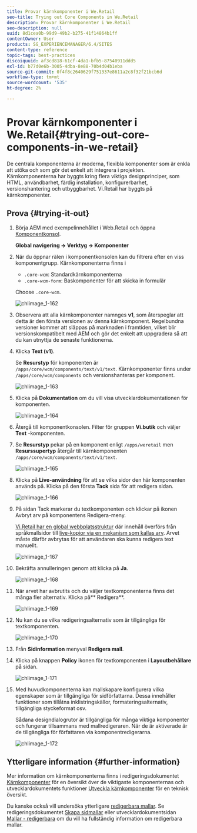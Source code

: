 ```yaml
---
title: Provar kärnkomponenter i We.Retail
seo-title: Trying out Core Components in We.Retail
description: Provar kärnkomponenter i We.Retail
seo-description: null
uuid: 8d1cea0b-99d9-49b2-b275-41f14864b1ff
contentOwner: User
products: SG_EXPERIENCEMANAGER/6.4/SITES
content-type: reference
topic-tags: best-practices
discoiquuid: af3cd818-61cf-4da1-bfb5-87540911ddd5
exl-id: b77d0e6b-3005-4dba-8e88-70b4d04b1eba
source-git-commit: 0f4f8c2640629f751337e8611a2c8f32f21bcb6d
workflow-type: tm+mt
source-wordcount: '535'
ht-degree: 2%

---
```


# Provar kärnkomponenter i We.Retail{#trying-out-core-components-in-we-retail}

De centrala komponenterna är moderna, flexibla komponenter som är enkla att utöka och som gör det enkelt att integrera i projekten. Kärnkomponenterna har byggts kring flera viktiga designprinciper, som HTML, användbarhet, färdig installation, konfigurerbarhet, versionshantering och utbyggbarhet. Vi.Retail har byggts på kärnkomponenter.

## Prova {#trying-it-out}

1. Börja AEM med exempelinnehållet i Web.Retail och öppna [Komponentkonsol](/help/sites-authoring/default-components-console.md).

   **Global navigering -> Verktyg -> Komponenter**

1. När du öppnar rälen i komponentkonsolen kan du filtrera efter en viss komponentgrupp. Kärnkomponenterna finns i

   * `.core-wcm`: Standardkärnkomponenterna
   * `.core-wcm-form`: Baskomponenter för att skicka in formulär

   Choose `.core-wcm`.

   ![chlimage_1-162](assets/chlimage_1-162.png)

1. Observera att alla kärnkomponenter namnges **v1**, som återspeglar att detta är den första versionen av denna kärnkomponent. Regelbundna versioner kommer att släppas på marknaden i framtiden, vilket blir versionskompatibelt med AEM och gör det enkelt att uppgradera så att du kan utnyttja de senaste funktionerna.
1. Klicka **Text (v1)**.

   Se **Resurstyp** för komponenten är `/apps/core/wcm/components/text/v1/text`. Kärnkomponenter finns under `/apps/core/wcm/components` och versionshanteras per komponent.

   ![chlimage_1-163](assets/chlimage_1-163.png)

1. Klicka på **Dokumentation** om du vill visa utvecklardokumentationen för komponenten.

   ![chlimage_1-164](assets/chlimage_1-164.png)

1. Återgå till komponentkonsolen. Filter för gruppen **Vi.butik** och väljer **Text** -komponenten.
1. Se **Resurstyp** pekar på en komponent enligt `/apps/weretail` men **Resurssupertyp** återgår till kärnkomponenten `/apps/core/wcm/components/text/v1/text`.

   ![chlimage_1-165](assets/chlimage_1-165.png)

1. Klicka på **Live-användning** för att se vilka sidor den här komponenten används på. Klicka på den första **Tack** sida för att redigera sidan.

   ![chlimage_1-166](assets/chlimage_1-166.png)

1. På sidan Tack markerar du textkomponenten och klickar på ikonen Avbryt arv på komponentens Redigera-meny.

   [Vi.Retail har en global webbplatsstruktur](/help/sites-developing/we-retail-globalized-site-structure.md) där innehåll överförs från språkmallsidor till [live-kopior via en mekanism som kallas arv](/help/sites-administering/msm.md). Arvet måste därför avbrytas för att användaren ska kunna redigera text manuellt.

   ![chlimage_1-167](assets/chlimage_1-167.png)

1. Bekräfta annulleringen genom att klicka på **Ja**.

   ![chlimage_1-168](assets/chlimage_1-168.png)

1. När arvet har avbrutits och du väljer textkomponenterna finns det många fler alternativ. Klicka på** Redigera**.

   ![chlimage_1-169](assets/chlimage_1-169.png)

1. Nu kan du se vilka redigeringsalternativ som är tillgängliga för textkomponenten.

   ![chlimage_1-170](assets/chlimage_1-170.png)

1. Från **Sidinformation** menyval **Redigera mall**.
1. Klicka på knappen **Policy** ikonen för textkomponenten i **Layoutbehållare** på sidan.

   ![chlimage_1-171](assets/chlimage_1-171.png)

1. Med huvudkomponenterna kan mallskapare konfigurera vilka egenskaper som är tillgängliga för sidförfattarna. Dessa innehåller funktioner som tillåtna inklistringskällor, formateringsalternativ, tillgängliga styckeformat osv.

   Sådana designdialogrutor är tillgängliga för många viktiga komponenter och fungerar tillsammans med mallredigeraren. När de är aktiverade är de tillgängliga för författaren via komponentredigerarna.

   ![chlimage_1-172](assets/chlimage_1-172.png)

## Ytterligare information {#further-information}

Mer information om kärnkomponenterna finns i redigeringsdokumentet [Kärnkomponenter](https://experienceleague.adobe.com/docs/experience-manager-core-components/using/introduction.html) för en översikt över de viktigaste komponenternas och utvecklardokumentets funktioner [Utveckla kärnkomponenter](https://helpx.adobe.com/experience-manager/core-components/using/developing.html) för en teknisk översikt.

Du kanske också vill undersöka ytterligare [redigerbara mallar](/help/sites-developing/we-retail-editable-templates.md). Se redigeringsdokumentet [Skapa sidmallar](/help/sites-authoring/templates.md) eller utvecklardokumentsidan [Mallar - redigerbara](/help/sites-developing/page-templates-editable.md) om du vill ha fullständig information om redigerbara mallar.
